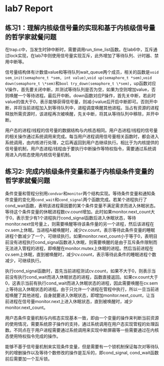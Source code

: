 # lab7 Report

## 练习1：理解内核级信号量的实现和基于内核级信号量的哲学家就餐问题

在trap.c中，当发生时钟中断时，需要调用run_time_list函数。在lab6中，互斥通过lock实现，在lab7中则使用信号量实现互斥，此外增加了等待队列、计时器、禁用中断等。

信号量结构体有计数值value和等待队列wait_queue两个成员，相关的函数是`void sem_init(semaphore_t *sem, int value)`,`void up(semaphore_t *sem)`,`void down(semaphore_t \*sem)`和`bool try_down(semaphore_t \*sem)`，up函数对应V操作，首先要关闭中断，并测试等待队列是否为空，如果为空则增加value，否则唤醒一个等待进程。最后开中断。down函数对应P操作，首先关中断，若此时value的值大于0，表示能够获得信号量，则减小value后开启中断即可。否则开中断，并将当前进程加入到等待队列中，进程调度唤醒其他进程。当占有资源的进程释放所需资源时，该进程再次被唤醒，先关中断，将其从等待队列中移除，并开中断。

用户态的进程/线程的信号量的数据结构与内核态相同。用户态进程/线程的信号量的相关操作通过系统调用来完成。每当用户进程调用信号量相关函数时，都会进入系统调用，由内核进行处理，之后再返回到用户态继续执行。相比于为内核提供的信号量机制，用户态进程/线程由于要执行中断操作等特权指令，需要通过系统调用进入内核态使用内核信号量机制。


## 练习2: 完成内核级条件变量和基于内核级条件变量的哲学家就餐问题

条件变量和管程分别用`condvar`和`monitor`两个结构实现。等待条件变量和通知条件变量的变化用`cond_wait`和`cond_signal`两个函数完成。若某个进程执行了cond_wait函数，表明该进程需因要的某个条件变量不满足需求而进入休眠状态。等待这个条件变量的休眠进程数cv.count增加。此时如果monitor.next_count大于0，表示至少有1个进程执行cond_signal函数后进入休眠状态，等待monitor.next信号量上，则需要唤醒等待该条件量的另一个进程，然后该进程在cv.sem上休眠。当进程A被唤醒时，减少cv.count，表示等待此条件变量的睡眠进程个数减少了一个，可继续执行。如果monitor.next_count小于等于0，表明目前没有进程执行cond_signal函数进入休眠，则需要唤醒的是由于互斥条件限制而无法进入管程的进程，即唤醒在monitor.mutex上休眠的进程。然后当前进程在cv.sem上休眠，直到被唤醒时，减少cv.count，表示等待此条件的睡眠进程个数减少，可继续执行。


执行cond_signal函数时，首先当前进程测试cv.count，如果不大于0，则表示当前没有执行cond_wait而进入休眠状态的进程，函数直接返回。如果cv.count大于0，这表示当前有执行cond_wait而进入休眠状态的进程，因此需要唤醒在cv.sem上等待出入休眠状态的进程。由于只允许一个进程在管程中执行，所以一旦当前进程唤醒了其他进程，自身就要进入休眠状态，即增加monitor.next_count，让当前进程在信号量monitor.next上进入休眠状态，直到被唤醒时，减少monitor.next_count。


用户态条件变量机制与内核态实现基本一致，即由一个变量的操作来判断当前资源的使用情况，需要系统原子操作的支持，通过系统调用在用户态实现管程的处理函数。不同点在于用户进程需要通过系统调用来实现中断屏蔽等一些需要通过在内核态使用特权指令完成的操作。

能够不基于信号量机制来实现条件变量，但是需要有一个锁机制保证每次对等待队列的增删操作以及等待个数修改的操作是互斥的，即cond_signal, cond_wait函数前后需要加一个互斥锁。